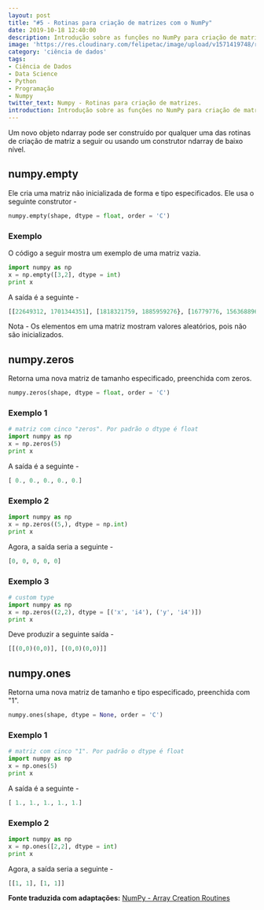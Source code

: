 ```yaml
---
layout: post
title: "#5 - Rotinas para criação de matrizes com o NumPy"
date: 2019-10-18 12:40:00
description: Introdução sobre as funções no NumPy para criação de matrizes.
image: 'https://res.cloudinary.com/felipetac/image/upload/v1571419748/rubrik4_ghyneb.jpg'
category: 'ciência de dados'
tags:
- Ciência de Dados
- Data Science
- Python
- Programação
- Numpy
twitter_text: Numpy - Rotinas para criação de matrizes.
introduction: Introdução sobre as funções no NumPy para criação de matrizes.
---
```


Um novo objeto ndarray pode ser construído por qualquer uma das rotinas de criação de matriz a seguir ou usando um
construtor ndarray de baixo nível.

## numpy.empty

Ele cria uma matriz não inicializada de forma e tipo especificados. Ele usa o seguinte construtor -

```py
numpy.empty(shape, dtype = float, order = 'C')
```

### Exemplo

O código a seguir mostra um exemplo de uma matriz vazia.

```py
import numpy as np
x = np.empty([3,2], dtype = int)
print x
```

A saída é a seguinte -

```py
[[22649312, 1701344351], [1818321759, 1885959276}, [16779776, 156368896]]
```

Nota - Os elementos em uma matriz mostram valores aleatórios, pois não são inicializados.

## numpy.zeros

Retorna uma nova matriz de tamanho especificado, preenchida com zeros.

```py
numpy.zeros(shape, dtype = float, order = 'C')
```

### Exemplo 1

```py
# matriz com cinco "zeros". Por padrão o dtype é float
import numpy as np
x = np.zeros(5)
print x
```

A saída é a seguinte -

```py
[ 0., 0., 0., 0., 0.]
```

### Exemplo 2

```py
import numpy as np
x = np.zeros((5,), dtype = np.int)
print x
```

Agora, a saída seria a seguinte -

```py
[0, 0, 0, 0, 0]
```

### Exemplo 3

```py
# custom type
import numpy as np
x = np.zeros((2,2), dtype = [('x', 'i4'), ('y', 'i4')])
print x
```

Deve produzir a seguinte saída -
```py
[[(0,0)(0,0)], [(0,0)(0,0)]]
 ```

## numpy.ones

Retorna uma nova matriz de tamanho e tipo especificado, preenchida com "1".

```py
numpy.ones(shape, dtype = None, order = 'C')
```

### Exemplo 1

```py
# matriz com cinco "1". Por padrão o dtype é float
import numpy as np
x = np.ones(5)
print x
```

A saída é a seguinte -

```py
[ 1., 1., 1., 1., 1.]
```

### Exemplo 2

```py
import numpy as np
x = np.ones([2,2], dtype = int)
print x
```

Agora, a saída seria a seguinte -

```py
[[1, 1], [1, 1]]
```

**Fonte traduzida com adaptações:** [NumPy - Array Creation Routines](https://www.tutorialspoint.com/numpy/numpy_array_creation_routines.htm)